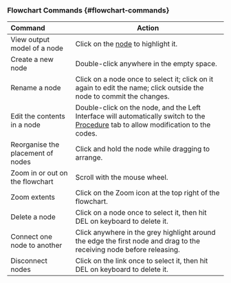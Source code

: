 ### Flowchart Commands {#flowchart-commands}

| Command | Action |
| :--- | --- |
| View output model of a node | Click on the [node](nodes.md) to highlight it. |
| Create a new node | Double-click anywhere in the empty space. |
| Rename a node | Click on a node once to select it; click on it again to edit the name; click outside the node to commit the changes. |
| Edit the contents in a node | Double-click on the node, and the Left Interface will automatically switch to the [Procedure](procedure.md) tab to allow modification to the codes. |
| Reorganise the placement of nodes | Click and hold the node while dragging to arrange. |
| Zoom in or out on the flowchart | Scroll with the mouse wheel. |
| Zoom extents | Click on the Zoom icon at the top right of the flowchart. |
| Delete a node | Click on a node once to select it, then hit DEL on keyboard to delete it. |
| Connect one node to another | Click anywhere in the grey highlight around the edge the first node and drag to the receiving node before releasing. |
| Disconnect nodes | Click on the link once to select it, then hit DEL on keyboard to delete it. |